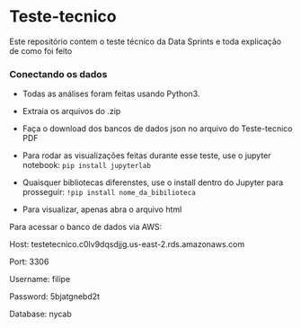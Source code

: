 # Teste-tecnico
Este repositório contem o teste técnico da Data Sprints e toda explicação de como foi feito

### Conectando os dados

- Todas as análises foram feitas usando Python3.

- Extraia os arquivos do .zip

- Faça o download dos bancos de dados json no arquivo do Teste-tecnico PDF

- Para rodar as visualizações feitas durante esse teste, use o jupyter notebook:
`pip install jupyterlab`
- Quaisquer bibliotecas diferenstes, use o install dentro do Jupyter para prosseguir:
`!pip install nome_da_bibilioteca`

- Para visualizar, apenas abra o arquivo html

Para acessar o banco de dados via AWS:

Host: testetecnico.c0lv9dqsdjjg.us-east-2.rds.amazonaws.com

Port: 3306

Username: filipe

Password: 5bjatgnebd2t

Database: nycab
